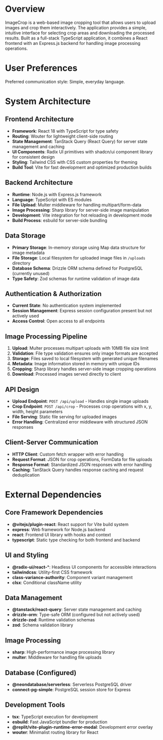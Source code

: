 # Overview

ImageCrop is a web-based image cropping tool that allows users to upload images and crop them interactively. The application provides a simple, intuitive interface for selecting crop areas and downloading the processed results. Built as a full-stack TypeScript application, it combines a React frontend with an Express.js backend for handling image processing operations.

# User Preferences

Preferred communication style: Simple, everyday language.

# System Architecture

## Frontend Architecture
- **Framework**: React 18 with TypeScript for type safety
- **Routing**: Wouter for lightweight client-side routing
- **State Management**: TanStack Query (React Query) for server state management and caching
- **UI Components**: Radix UI primitives with shadcn/ui component library for consistent design
- **Styling**: Tailwind CSS with CSS custom properties for theming
- **Build Tool**: Vite for fast development and optimized production builds

## Backend Architecture
- **Runtime**: Node.js with Express.js framework
- **Language**: TypeScript with ES modules
- **File Upload**: Multer middleware for handling multipart/form-data
- **Image Processing**: Sharp library for server-side image manipulation
- **Development**: Vite integration for hot reloading in development mode
- **Build Process**: esbuild for server-side bundling

## Data Storage
- **Primary Storage**: In-memory storage using Map data structure for image metadata
- **File Storage**: Local filesystem for uploaded image files in `/uploads` directory
- **Database Schema**: Drizzle ORM schema defined for PostgreSQL (currently unused)
- **Type Safety**: Zod schemas for runtime validation of image data

## Authentication & Authorization
- **Current State**: No authentication system implemented
- **Session Management**: Express session configuration present but not actively used
- **Access Control**: Open access to all endpoints

## Image Processing Pipeline
1. **Upload**: Multer processes multipart uploads with 10MB file size limit
2. **Validation**: File type validation ensures only image formats are accepted
3. **Storage**: Files saved to local filesystem with generated unique filenames
4. **Metadata**: Image information stored in memory with unique IDs
5. **Cropping**: Sharp library handles server-side image cropping operations
6. **Download**: Processed images served directly to client

## API Design
- **Upload Endpoint**: `POST /api/upload` - Handles single image uploads
- **Crop Endpoint**: `POST /api/crop` - Processes crop operations with x, y, width, height parameters
- **File Serving**: Static file serving for uploaded images
- **Error Handling**: Centralized error middleware with structured JSON responses

## Client-Server Communication
- **HTTP Client**: Custom fetch wrapper with error handling
- **Request Format**: JSON for crop operations, FormData for file uploads
- **Response Format**: Standardized JSON responses with error handling
- **Caching**: TanStack Query handles response caching and request deduplication

# External Dependencies

## Core Framework Dependencies
- **@vitejs/plugin-react**: React support for Vite build system
- **express**: Web framework for Node.js backend
- **react**: Frontend UI library with hooks and context
- **typescript**: Static type checking for both frontend and backend

## UI and Styling
- **@radix-ui/react-***: Headless UI components for accessible interactions
- **tailwindcss**: Utility-first CSS framework
- **class-variance-authority**: Component variant management
- **clsx**: Conditional className utility

## Data Management
- **@tanstack/react-query**: Server state management and caching
- **drizzle-orm**: Type-safe ORM (configured but not actively used)
- **drizzle-zod**: Runtime validation schemas
- **zod**: Schema validation library

## Image Processing
- **sharp**: High-performance image processing library
- **multer**: Middleware for handling file uploads

## Database (Configured)
- **@neondatabase/serverless**: Serverless PostgreSQL driver
- **connect-pg-simple**: PostgreSQL session store for Express

## Development Tools
- **tsx**: TypeScript execution for development
- **esbuild**: Fast JavaScript bundler for production
- **@replit/vite-plugin-runtime-error-modal**: Development error overlay
- **wouter**: Minimalist routing library for React